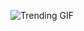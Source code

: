 
<!-- GIF_SECTION -->
![Trending GIF](https://media3.giphy.com/media/v1.Y2lkPThiYjIxNzcycHBmcnEzNW5kZGdscGl0YzB1MXJkNzRpdmloZ3RyMXA3dGkzNDBsZiZlcD12MV9naWZzX3NlYXJjaCZjdD1n/YYKoJL28YtscdUTGWA/giphy.gif)
<!-- END_GIF_SECTION -->

